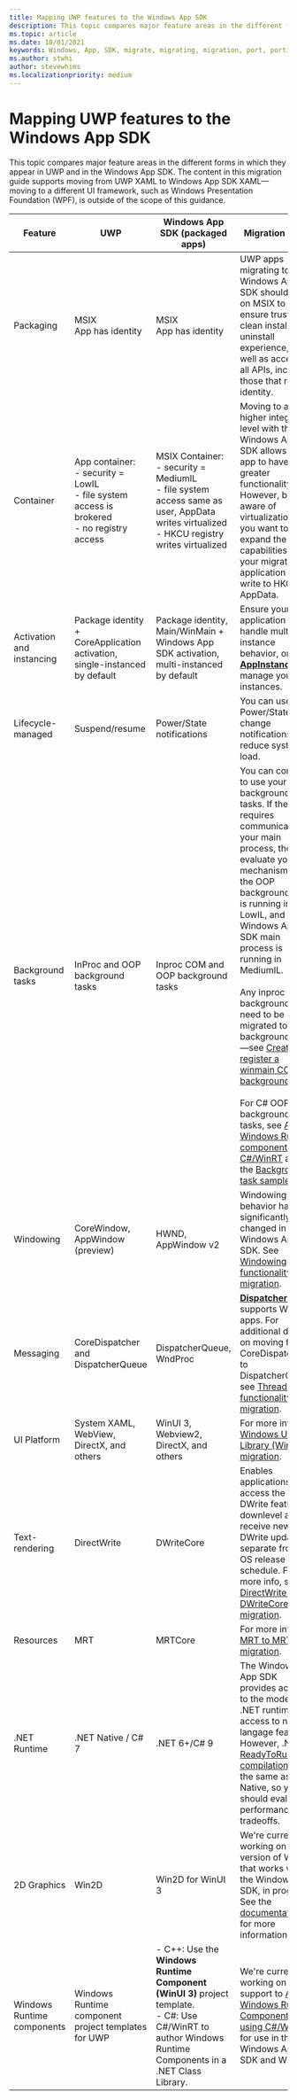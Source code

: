 ```yaml
---
title: Mapping UWP features to the Windows App SDK
description: This topic compares major feature areas in the different forms in which they appear in UWP and in the Windows App SDK.
ms.topic: article
ms.date: 10/01/2021
keywords: Windows, App, SDK, migrate, migrating, migration, port, porting, mapping, mappings, uwp
ms.author: stwhi
author: stevewhims
ms.localizationpriority: medium
---
```


# Mapping UWP features to the Windows App SDK

This topic compares major feature areas in the different forms in which they appear in UWP and in the Windows App SDK. The content in this migration guide supports moving from UWP XAML to Windows App SDK XAML&mdash;moving to a different UI framework, such as Windows Presentation Foundation (WPF), is outside of the scope of this guidance.

| Feature | UWP | Windows App SDK (packaged apps) | Migration notes |
| - | - | - | - |
| Packaging | MSIX<br/>App has identity | MSIX<br/>App has identity | UWP apps migrating to the Windows App SDK should stay on MSIX to ensure trusted clean install and uninstall experience, as well as access to all APIs, including those that require identity. |
| Container | App container:<br/>- security = LowIL<br/>- file system access is brokered<br/>- no registry access | MSIX Container:<br/>- security = MediumIL<br/>- file system access same as user, AppData writes virtualized<br/>- HKCU registry writes virtualized | Moving to a higher integrity level with the Windows App SDK allows your app to have greater functionality. However, be aware of virtualization if you want to expand the capabilities of your migrated application to write to HKCU or AppData. |
| Activation and instancing | Package identity + CoreApplication activation, single-instanced by default | Package identity, Main/WinMain + Windows App SDK activation, multi-instanced by default | Ensure your application can handle multi-instance behavior, or use [**AppInstance**](/windows/windows-app-sdk/api/winrt/microsoft.windows.applifecycle.appinstance) to manage your instances. |
| Lifecycle-managed | Suspend/resume | Power/State notifications |  You can use Power/State change notifications to reduce system load. |
| Background tasks | InProc and OOP background tasks | Inproc COM and OOP background tasks | You can continue to use your OOP background tasks. If the app requires communication to your main process, then evaluate your IPC mechanism, as the OOP background task is running in LowIL, and your Windows App SDK main process is running in MediumIL.<br/><br/>Any inproc background tasks need to be migrated to COM background tasks&mdash;see [Create and register a winmain COM background task](/windows/uwp/launch-resume/create-and-register-a-winmain-background-task).<br/><br/>For C# OOP background tasks, see [Author Windows Runtime components with C#/WinRT](/windows/apps/develop/platform/csharp-winrt/authoring) and the [Background task sample](https://github.com/microsoft/CsWinRT/tree/master/src/Samples/BgTaskComponent). |
| Windowing | CoreWindow, AppWindow (preview) | HWND, AppWindow v2 | Windowing behavior has significantly changed in Windows App SDK. See [Windowing functionality migration](guides/windowing.md). |
| Messaging | CoreDispatcher and DispatcherQueue | DispatcherQueue, WndProc | [**DispatcherQueue**](/windows/winui/api/microsoft.ui.dispatching.dispatcherqueue) supports Win32 apps. For additional details on moving from CoreDispatcher to DispatcherQueue see [Threading functionality migration](guides/threading.md). |
| UI Platform| System XAML, WebView, DirectX, and others | WinUI 3, Webview2, DirectX, and others | For more info, see [Windows UI Library (WinUI) migration](guides/winui3.md). |
| Text-rendering | DirectWrite | DWriteCore | Enables applications to access the latest DWrite features downlevel and receive new DWrite updates separate from the OS release schedule. For more info, see [DirectWrite to DWriteCore migration](guides/dwritecore.md). |
| Resources | MRT | MRTCore | For more info, see [MRT to MRTCore migration](guides/mrtcore.md). |
| .NET Runtime | .NET Native / C# 7 | .NET 6+/C# 9 | The Windows App SDK provides access to the modern .NET runtime, and access to new langage features. However, .NET [ReadyToRun compilation](/dotnet/core/deploying/ready-to-run) is not the same as .NET Native, so you should evaluate performance tradeoffs. |
| 2D Graphics | Win2D | Win2D for WinUI 3 | We're currently working on a version of Win2D that works with the Windows App SDK, in progress. See the [documentation](http://microsoft.github.io/Win2D/WinUI3/html/Introduction.htm) for more information. |
| Windows Runtime components | Windows Runtime component project templates for UWP |-  C++: Use the **Windows Runtime Component (WinUI 3)** project template. <br> - C#: Use C#/WinRT to author Windows Runtime Components in a .NET Class Library. | We're currently working on support to [Author Windows Runtime Components using C#/WinRT](/windows/apps/develop/platform/csharp-winrt/authoring) for use in the Windows App SDK and WinUI 3. |

